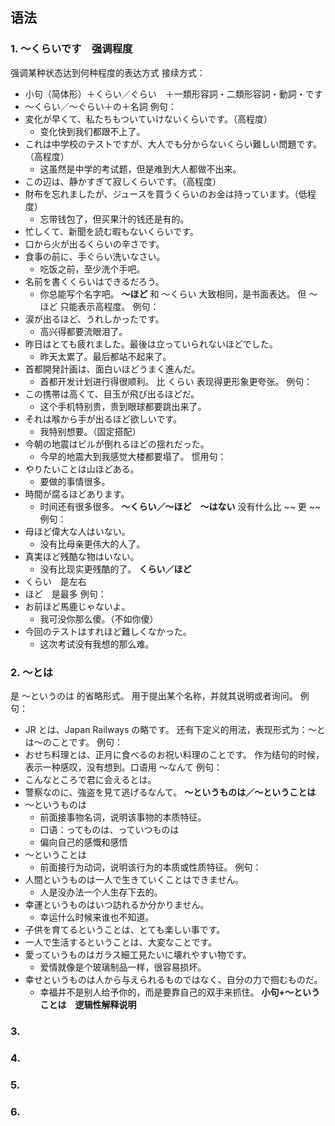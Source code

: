 ## 语法
### 1. ～くらいです　强调程度
强调某种状态达到何种程度的表达方式
接续方式：
- 小句（简体形）＋くらい／ぐらい　＋一類形容詞・二類形容詞・動詞・です
- ～くらい／～ぐらい＋の＋名詞
例句：
- 変化が早くて、私たちもついていけないくらいです。（高程度）
	- 变化快到我们都跟不上了。
- これは中学校のテストですが、大人でも分からないくらい難しい問題です。（高程度）
	- 这虽然是中学的考试题，但是难到大人都做不出来。
- この辺は、静かすぎて寂しくらいです。（高程度）
- 財布を忘れましたが、ジュースを買うくらいのお金は持っています。（低程度）
	- 忘带钱包了，但买果汁的钱还是有的。
- 忙しくて、新聞を読む暇もないくらいです。
- 口から火が出るくらいの辛さです。
- 食事の前に、手ぐらい洗いなさい。
	- 吃饭之前，至少洗个手吧。
- 名前を書くくらいはできるだろう。
	- 你总能写个名字吧。
**～ほど**
和 ～くらい 大致相同，是书面表达。
但 ～ほど 只能表示高程度。
例句：
- 涙が出るほど、うれしかったです。
	- 高兴得都要流眼泪了。
- 昨日はとても疲れました。最後は立っていられないほどでした。
	- 昨天太累了。最后都站不起来了。
- 首都開発計画は、面白いほどうまく進んだ。
	- 首都开发计划进行得很顺利。
比 くらい 表现得更形象更夸张。
例句：
- この携帯は高くて、目玉が飛び出るほどだ。
	- 这个手机特别贵，贵到眼球都要跳出来了。
- それは喉から手が出るほど欲しいです。
	- 我特别想要。（固定搭配）
- 今朝の地震はビルが倒れるほどの揺れだった。
	- 今早的地震大到我感觉大楼都要塌了。
惯用句：
- やりたいことは山ほどある。
	- 要做的事情很多。
- 時間が腐るほどあります。
	- 时间还有很多很多。
**～くらい／～ほど　～はない**
没有什么比 ~~ 更 ~~
例句：
- 母ほど偉大な人はいない。
	- 没有比母亲更伟大的人了。
- 真実ほど残酷な物はいない。
	- 没有比现实更残酷的了。
**くらい／ほど**
- くらい　是左右
- ほど　是最多
例句：
- お前ほど馬鹿じゃないよ。
	- 我可没你那么傻。（不如你傻）
- 今回のテストはすれほど難しくなかった。
	- 这次考试没有我想的那么难。
### 2. ～とは
是 ～というのは 的省略形式。
用于提出某个名称，并就其说明或者询问。
例句：
- JR とは、Japan Railways の略です。
还有下定义的用法，表现形式为：～とは～のことです。
例句：
- おせち料理とは、正月に食べるのお祝い料理のことです。
作为结句的时候，表示一种感叹，没有想到。口语用 ～なんて
例句：
- こんなところで君に会えるとは。
- 警察なのに、強盗を見て逃げるなんて。
**～というものは／～ということは**
- ～というものは
	- 前面接事物名词，说明该事物的本质特征。
	- 口语：ってものは、っていつものは
	- 偏向自己的感慨和感悟
- ～ということは
	- 前面接行为动词，说明该行为的本质或性质特征。
例句：
- 人間というものは一人で生きていくことはできません。
	- 人是没办法一个人生存下去的。
- 幸運というものはいつ訪れるか分かりません。
	- 幸运什么时候来谁也不知道。
- 子供を育てるということは、とても楽しい事です。
- 一人で生活するということは、大変なことです。
- 愛っていうものはガラス細工見たいに壊れやすい物です。
	- 爱情就像是个玻璃制品一样，很容易损坏。
- 幸せというものは人から与えられるものではなく、自分の力で掴むものだ。
	- 幸福并不是别人给予你的，而是要靠自己的双手来抓住。
**小句+～ということは　逻辑性解释说明**

### 3. 
### 4. 
### 5. 
### 6. 